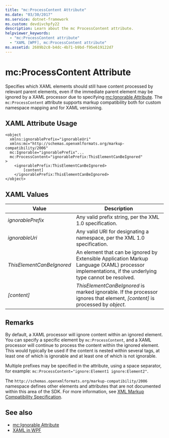 ```yaml
---
title: "mc:ProcessContent Attribute"
ms.date: "03/30/2017"
ms.service: dotnet-framework
ms.custom: devdivchpfy22
description: Learn about the mc ProcessContent attribute.
helpviewer_keywords:
  - "mc:ProcessContent attribute"
  - "XAML [WPF], mc:ProcessContent attribute"
ms.assetid: 2689b2c8-b4dc-4b71-b9bd-f95e619122d7
---
```

# mc:ProcessContent Attribute

Specifies which XAML elements should still have content processed by relevant parent elements, even if the immediate parent element may be ignored by a XAML processor due to specifying [mc:Ignorable Attribute](mc-ignorable-attribute.md). The `mc:ProcessContent` attribute supports markup compatibility both for custom namespace mapping and for XAML versioning.

## XAML Attribute Usage

```xaml
<object
  xmlns:ignorablePrefix="ignorableUri"
  xmlns:mc="http://schemas.openxmlformats.org/markup-compatibility/2006"
  mc:Ignorable="ignorablePrefix"...
  mc:ProcessContent="ignorablePrefix:ThisElementCanBeIgnored"
>
    <ignorablePrefix:ThisElementCanBeIgnored>
        [content]
    </ignorablePrefix:ThisElementCanBeIgnored>
</object>
```

## XAML Values

| Value | Description |
|-------|-------------|
|*ignorablePrefix*|Any valid prefix string, per the XML 1.0 specification.|
|*ignorableUri*|Any valid URI for designating a namespace, per the XML 1.0 specification.|
|*ThisElementCanBeIgnored*|An element that can be ignored by Extensible Application Markup Language (XAML) processor implementations, if the underlying type cannot be resolved.|
|*[content]*|*ThisElementCanBeIgnored* is marked ignorable. If the processor ignores that element, *[content]* is processed by *object*.|

## Remarks

By default, a XAML processor will ignore content within an ignored element. You can specify a specific element by `mc:ProcessContent`, and a XAML processor will continue to process the content within the ignored element. This would typically be used if the content is nested within several tags, at least one of which is ignorable and at least one of which is not ignorable.

Multiple prefixes may be specified in the attribute, using a space separator, for example: `mc:ProcessContent="ignore:Element1 ignore:Element2"`.

The `http://schemas.openxmlformats.org/markup-compatibility/2006` namespace defines other elements and attributes that are not documented within this area of the SDK. For more information, see [XML Markup Compatibility Specification](/office/open-xml/general/introduction-to-markup-compatibility#markup-compatibility-in-the-open-xml-file-formats-specification).

## See also

- [mc:Ignorable Attribute](mc-ignorable-attribute.md)
- [XAML in WPF](../xaml/index.md)
